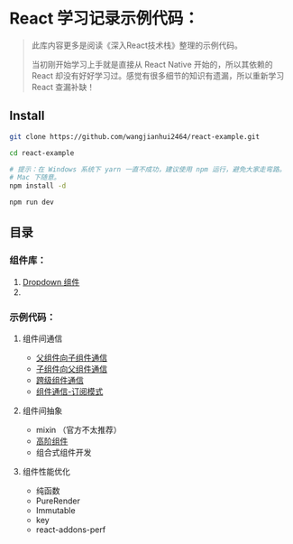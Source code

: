 # React 学习记录示例代码：

> 此库内容更多是阅读《深入React技术栈》整理的示例代码。
> 
> 当初刚开始学习上手就是直接从 React Native 开始的，所以其依赖的 React 却没有好好学习过。感觉有很多细节的知识有遗漏，所以重新学习 React 查漏补缺！


## Install

```bash
git clone https://github.com/wangjianhui2464/react-example.git

cd react-example

# 提示：在 Windows 系统下 yarn 一直不成功，建议使用 npm 运行，避免大家走弯路。
# Mac 下随意。
npm install -d

npm run dev
```


## 目录

### 组件库：

1. [Dropdown 组件](./libs/Dropdown/example.js)
2. 

### 示例代码：

1. 组件间通信
    - [父组件向子组件通信](./app/components/ParentToChild.js)
    - [子组件向父组件通信](./app/components/ChildToParent.js)
    - [跨级组件通信](./app/components/BrotherToBrother.js)
    - [组件通信-订阅模式](./app/components/BroUseObserver.js)

2. 组件间抽象
    - mixin （官方不太推荐）
    - [高阶组件](./app/components/SimpleHoc.js)
    - 组合式组件开发

3. 组件性能优化
    - 纯函数
    - PureRender
    - Immutable
    - key
    - react-addons-perf
